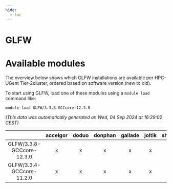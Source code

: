 ```yaml
---
hide:
  - toc
---
```


GLFW
====

# Available modules


The overview below shows which GLFW installations are available per HPC-UGent Tier-2cluster, ordered based on software version (new to old).

To start using GLFW, load one of these modules using a `module load` command like:

```shell
module load GLFW/3.3.8-GCCcore-12.3.0
```

*(This data was automatically generated on Wed, 04 Sep 2024 at 16:29:02 CEST)*  

| |accelgor|doduo|donphan|gallade|joltik|shinx|skitty|
| :---: | :---: | :---: | :---: | :---: | :---: | :---: | :---: |
|GLFW/3.3.8-GCCcore-12.3.0|x|x|x|x|x|x|x|
|GLFW/3.3.4-GCCcore-11.2.0|x|x|x|x|x|-|x|

